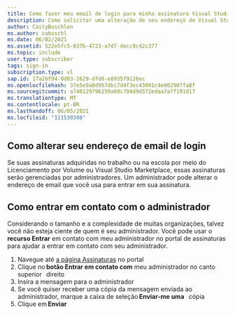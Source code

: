 ```yaml
---
title: Como fazer meu email de login para minha assinatura Visual Studio fornecida pela minha empresa?
description: Como solicitar uma alteração de seu endereço de Visual Studio de login para assinaturas adquiridas por meio do Licenciamento por Volume
author: CaityBuschlen
ms.author: cabuschl
ms.date: 06/02/2021
ms.assetid: 522e5fc5-037b-4723-a7d7-decc9c42c377
ms.topic: include
user.type: subscriber
tags: sign-in
subscription.type: vl
sap.id: 17a2bf94-0d03-2629-dfd8-e8935f9126ec
ms.openlocfilehash: 37e5e9a8d957dbc7d4f3ec43001c4e002907fa8f
ms.sourcegitcommit: a740129796159a69c704d9d372edaa7a7f191d17
ms.translationtype: MT
ms.contentlocale: pt-BR
ms.lasthandoff: 06/05/2021
ms.locfileid: "111530398"
---
```

## <a name="how-to-change-your-sign-in-email-address"></a>Como alterar seu endereço de email de login

Se suas assinaturas adquiridas no trabalho ou na escola por meio do Licenciamento por Volume ou Visual Studio Marketplace, essas assinaturas serão gerenciadas por administradores. Um administrador pode alterar o endereço de email que você usa para entrar em sua assinatura.  

## <a name="how-to-contact-your-administrator"></a>Como entrar em contato com o administrador 

Considerando o tamanho e a complexidade de muitas organizações, talvez você não esteja ciente de quem é seu administrador. Você pode usar o **recurso Entrar** em contato com meu administrador no portal de assinaturas para ajudar a entrar em contato com seu administrador. 

1. Navegue até [a página Assinaturas](https://my.visualstudio.com/subscriptions) no portal  
2. Clique no **botão Entrar em contato com** meu administrador no canto superior   direito
3. Insira a mensagem para o administrador
4. Se você quiser receber uma cópia da mensagem enviada ao administrador, marque a caixa de seleção **Enviar-me uma**   cópia 
5. Clique em **Enviar**